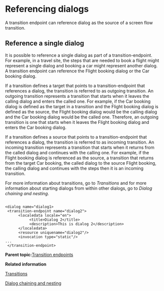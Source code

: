 # Referencing dialogs

A transition endpoint can reference dialog as the source of a screen flow transition.

## Reference a single dialog

It is possible to reference a single dialog as part of a transition-endpoint. For example, in a travel site, the steps that are needed to book a flight might represent a single dialog and booking a car might represent another dialog. A transition endpoint can reference the Flight booking dialog or the Car booking dialog.

If a transition defines a target that points to a transition-endpoint that references a dialog, the transition is referred to as outgoing transition. An outgoing transition represents a transition that starts when it leaves the calling dialog and enters the called one. For example, if the Car booking dialog is defined as the target in a transition and the Flight booking dialog is defined as the source, the Flight booking dialog would be the calling dialog and the Car booking dialog would be the called one. Therefore, an outgoing transition is one that starts when it leaves the Flight booking dialog and enters the Car booking dialog.

If a transition defines a source that points to a transition-endpoint that references a dialog, the transition is referred to as incoming transition. An incoming transition represents a transition that starts when it returns from the called dialog and continues with the calling one. For example, if the Flight booking dialog is referenced as the source, a transition that returns from the target Car booking, the called dialog to the source Flight booking, the calling dialog and continues with the steps then it is an incoming transition.

For more information about transitions, go to *Transitions* and for more information about starting dialogs from within other dialogs, go to *Dialog chaining and nesting*.

```

<dialog name="dialog1>
 <transition-endpoint name="dialog2">
      <localedata locale="en">
           <title>Dialog 2</title>
           <description>This is dialog 2</description>
      </localedata>
      <resource uniquename="dialog2"/>
      <invocation type="static"/>
...
 </transition-endpoint>
```

**Parent topic:**[Transition endpoints](../screenflow/ref_trnstn_endpnts.md)

**Related information**  


[Transitions](../screenflow/transitions.md)

[Dialog chaining and nesting](../screenflow/dlg_chng_nstng.md)

